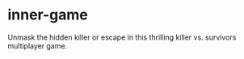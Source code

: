 # inner-game
Unmask the hidden killer or escape in this thrilling killer vs. survivors multiplayer game.
